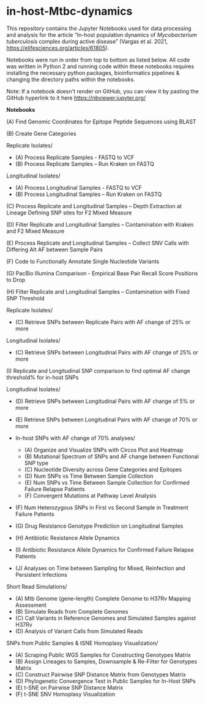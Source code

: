# in-host-Mtbc-dynamics
This repository contains the Jupyter Notebooks used for data processing and analysis for the article “In-host population dynamics of *Mycobacterium tuberculosis* complex during active disease” (Vargas et al. 2021, https://elifesciences.org/articles/61805). 

Notebooks were run in order from top to bottom as listed below. All code was written in Python 2 and running code within these notebooks requires installing the necessary python packages, bioinformatics pipelines & changing the directory paths within the notebooks.

Note: If a notebook doesn't render on GitHub, you can view it by pasting the GitHub hyperlink to it here https://nbviewer.jupyter.org/ 

__Notebooks__

(A) Find Genomic Coordinates for Epitope Peptide Sequences using BLAST

(B) Create Gene Categories

Replicate Isolates/
* (A) Process Replicate Samples - FASTQ to VCF
* (B) Process Replicate Samples – Run Kraken on FASTQ

Longitudinal Isolates/
* (A) Process Longitudinal Samples - FASTQ to VCF
* (B) Process Longitudinal Samples – Run Kraken on FASTQ

(C) Process Replicate and Longitudinal Samples – Depth Extraction at Lineage Defining SNP sites for F2 Mixed Measure

(D) Filter Replicate and Longitudinal Samples – Contamination with Kraken and F2 Mixed Measure

(E) Process Replicate and Longitudinal Samples – Collect SNV Calls with Differing Alt AF between Sample Pairs

(F) Code to Functionally Annotate Single Nucleotide Variants

(G) PacBio Illumina Comparison - Empirical Base Pair Recall Score Positions to Drop

(H) Filter Replicate and Longitudinal Samples – Contamination with Fixed SNP Threshold

Replicate Isolates/
* (C) Retrieve SNPs between Replicate Pairs with AF change of 25% or more

Longitudinal Isolates/
* (C) Retrieve SNPs between Longitudinal Pairs with AF change of 25% or more

(I) Replicate and Longitudinal SNP comparison to find optimal AF change threshold% for in-host SNPs

Longitudinal Isolates/
* (D) Retrieve SNPs between Longitudinal Pairs with AF change of 5% or more
* (E) Retrieve SNPs between Longitudinal Pairs with AF change of 70% or more

* In-host SNPs with AF change of 70% analyses/
  * (A) Organize and Visualize SNPs with Circos Plot and Heatmap
  * (B) Mutational Spectrum of SNPs and AF change between Functional SNP type
  * (C) Nucleotide Diversity across Gene Categories and Epitopes
  * (D) Num SNPs vs Time Between Sample Collection
  * (E) Num SNPs vs Time Between Sample Collection for Confirmed Failure Relapse Patients
  * (F) Convergent Mutations at Pathway Level Analysis

* (F) Num Heterozygous SNPs in First vs Second Sample in Treatment Failure Patients
* (G) Drug Resistance Genotype Prediction on Longitudinal Samples
* (H) Antibiotic Resistance Allele Dynamics
* (I) Antibiotic Resistance Allele Dynamics for Confirmed Failure Relapse Patients
* (J) Analyses on Time between Sampling for Mixed, Reinfection and Persistent Infections

Short Read Simulations/
* (A) Mtb Genome (gene-length) Complete Genome to H37Rv Mapping Assessment
* (B) Simulate Reads from Complete Genomes
* (C) Call Variants in Reference Genomes and Simulated Samples against H37Rv
* (D) Analysis of Variant Calls from Simulated Reads

SNPs from Public Samples & tSNE Homoplasy Visualization/
* (A) Scraping Public WGS Samples for Constructing Genotypes Matrix
* (B) Assign Lineages to Samples, Downsample & Re-Filter for Genotypes Matrix
* (C) Construct Pairwise SNP Distance Matrix from Genotypes Matrix
* (D) Phylogenetic Convergence Test in Public Samples for In-Host SNPs
* (E) t-SNE on Pairwise SNP Distance Matrix
* (F) t-SNE SNV Homoplasy Visualization
